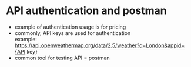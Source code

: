 # API authentication and postman

- example of authentication usage is for pricing
- commonly, API keys are used for authentication
  <br>
  example:
  <br>
  https://api.openweathermap.org/data/2.5/weather?q=London&appid={API key}
- common tool for testing API = postman
